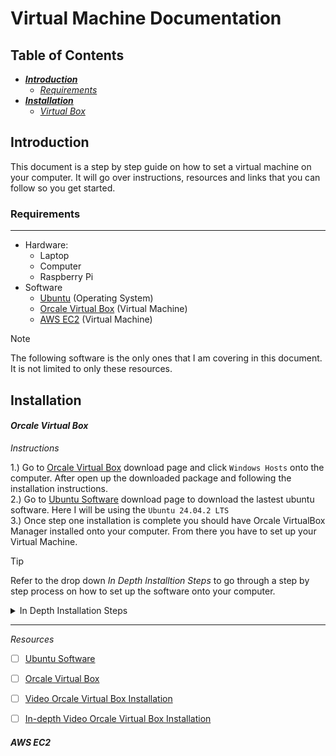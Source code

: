 # Virtual Machine Documentation

## Table of Contents

* [_**Introduction**_](#introduction)
    * [_Requirements_](#requirements)
* [_**Installation**_](#installation)
    * [_Virtual Box_](#virtual-box)

## Introduction

This document is a step by step guide on how to set a virtual machine on your computer. It will go over instructions, resources and links that you can follow so you get started.

### Requirements
---

* Hardware: 
    * Laptop
    * Computer
    * Raspberry Pi
* Software
    * [Ubuntu](https://ubuntu.com/download/desktop#system-requirements-NobleNumbat) (Operating System)
    * [Orcale Virtual Box](#orcale-virtual-box) (Virtual Machine)
    * [AWS EC2](#aws-ec2) (Virtual Machine)

> [!NOTE]
> The following software is the only ones that I am covering in this document. It is not limited to only these resources.

## Installation

#### _Orcale Virtual Box_

_Instructions_

1.) Go to [Orcale Virtual Box](https://www.virtualbox.org/wiki/Downloads) download page and click `Windows Hosts` onto the computer. After open up the downloaded package and following the installation instructions.  
2.) Go to [Ubuntu Software](https://ubuntu.com/download/desktop#system-requirements-NobleNumbat) download page to download the lastest ubuntu software. Here I will be using the `Ubuntu 24.04.2 LTS`  
3.) Once step one installation is complete you should have Orcale VirtualBox Manager installed onto your computer. From there you have to set up your Virtual Machine.
> [!TIP]
> Refer to the drop down _In Depth Installtion Steps_ to go through a step by step process on how to set up the software onto your computer.

<details>
<summary>In Depth Installation Steps</summary>

1.) Download [Orcale Virtual Box](https://www.virtualbox.org/wiki/Downloads) and click `Windows Host`. Once downloaded, navigate to your downloads folder and begin installation.   

![Alt Text](https://github.com/jracelis-hub/my-learning-notes/blob/main/images/orcale_vm_download.png)[^1]    

2.) After downloading the _Orcale VirtualBox Manager_ navigate to ubuntu website and download the [Ubuntu Software](https://ubuntu.com/download/desktop#system-requirements-NobleNumbat). Make sure you are downloading `Ubuntu 24.04.2 LTS`. 
3.) Open up _Orcale VirtualBox Manager_ and click new

</details>

---

_Resources_

- [ ] [Ubuntu Software](https://ubuntu.com/download/desktop#system-requirements-NobleNumbat)
- [ ] [Orcale Virtual Box](https://www.virtualbox.org/wiki/Downloads)
- [ ] [Video Orcale Virtual Box Installation](https://www.youtube.com/watch?v=nvdnQX9UkMY&t=256s)
- [ ] [In-depth Video Orcale Virtual Box Installation](https://www.youtube.com/watch?v=DhVjgI57Ino)


#### _AWS EC2_


